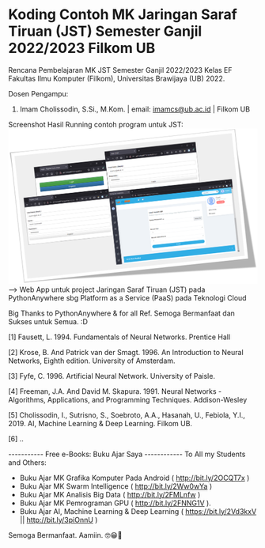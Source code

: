 # Koding Contoh MK Jaringan Saraf Tiruan (JST) Semester Ganjil 2022/2023 Filkom UB
Rencana Pembelajaran MK JST Semester Ganjil 2022/2023 Kelas EF
Fakultas Ilmu Komputer (Filkom), Universitas Brawijaya (UB) 2022.

Dosen Pengampu: 
1. Imam Cholissodin, S.Si., M.Kom. | email: imamcs@ub.ac.id | Filkom UB

Screenshot Hasil Running contoh program untuk JST:
![Ngrok x Flask on Google Colab - Login & Register - BigDataApps Rev2.1](https://github.com/imamcs19/FGA-Big-Data-Using-Python-Filkom-x-Mipa-UB-2021/blob/main/Ngrok%20x%20Flask%20on%20Google%20Colab%20-%20Login%20%26%20Register%20-%20BigDataApps%20Rev2.1.png)
--> Web App untuk project Jaringan Saraf Tiruan (JST) pada PythonAnywhere sbg Platform as a Service (PaaS) pada Teknologi Cloud

Big Thanks to PythonAnywhere & for all Ref. Semoga Bermanfaat dan Sukses untuk Semua. :D

[1]	Fausett, L. 1994. Fundamentals of Neural Networks. Prentice Hall

[2] Krose, B. And Patrick van der Smagt. 1996. An Introduction to Neural Networks, Eighth edition. University of Amsterdam.

[3] Fyfe, C. 1996. Artificial Neural Network. University of Paisle.

[4] Freeman, J.A. And David M. Skapura. 1991. Neural Networks - Algorithms, Applications, and Programming Techniques. Addison-Wesley

[5] Cholissodin, I., Sutrisno, S., Soebroto, A.A., Hasanah, U., Febiola, Y.I., 2019. AI, Machine Learning & Deep Learning. Filkom UB.

[6]	..

----------- Free e-Books: Buku Ajar Saya ------------
 To All my Students and Others:
+ Buku Ajar MK Grafika Komputer Pada Android ( http://bit.ly/2OCQT7x​ )
+ Buku Ajar MK Swarm Intelligence ( http://bit.ly/2Ww0wYa​ )
+ Buku Ajar MK Analisis Big Data ( http://bit.ly/2FMLnfw​ ) 
+ Buku Ajar MK Pemrograman GPU ( http://bit.ly/2FNNG1V​ ).
+ Buku Ajar AI, Machine Learning & Deep Learning ( https://bit.ly/2Vd3kxV || http://bit.ly/3piOnnU )

Semoga Bermanfaat. Aamiin. 🤓😁🤲
